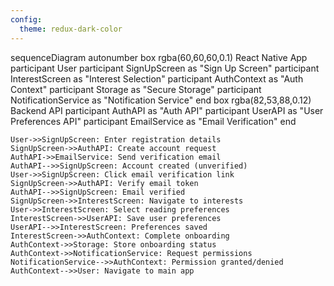 ```yaml
---
config:
  theme: redux-dark-color
---
```

sequenceDiagram
    autonumber
    box rgba(60,60,60,0.1) React Native App
      participant User
      participant SignUpScreen as "Sign Up Screen"
      participant InterestScreen as "Interest Selection"
      participant AuthContext as "Auth Context"
      participant Storage as "Secure Storage"
      participant NotificationService as "Notification Service"
    end
    box rgba(82,53,88,0.12) Backend API
      participant AuthAPI as "Auth API"
      participant UserAPI as "User Preferences API"
      participant EmailService as "Email Verification"
    end
    
    User->>SignUpScreen: Enter registration details
    SignUpScreen->>AuthAPI: Create account request
    AuthAPI->>EmailService: Send verification email
    AuthAPI-->>SignUpScreen: Account created (unverified)
    User->>SignUpScreen: Click email verification link
    SignUpScreen->>AuthAPI: Verify email token
    AuthAPI-->>SignUpScreen: Email verified
    SignUpScreen->>InterestScreen: Navigate to interests
    User->>InterestScreen: Select reading preferences
    InterestScreen->>UserAPI: Save user preferences
    UserAPI-->>InterestScreen: Preferences saved
    InterestScreen->>AuthContext: Complete onboarding
    AuthContext->>Storage: Store onboarding status
    AuthContext->>NotificationService: Request permissions
    NotificationService-->>AuthContext: Permission granted/denied
    AuthContext-->>User: Navigate to main app